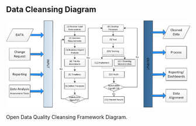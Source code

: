 ##  Data Cleansing Diagram

![](resources/images/data/Open_Data_Quality_Cleansing_Framework.png)<!-- .element width="80%" -->

<p>
<span>
Open Data Quality Cleansing Framework Diagram.
</span><!-- .element: class="caption" -->
</p><!-- .element: class="caption-wrapper" -->
